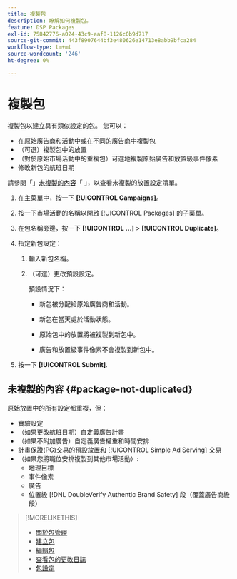 ```yaml
---
title: 複製包
description: 瞭解如何複製包。
feature: DSP Packages
exl-id: 75842776-a024-43c9-aaf8-1126c0b9d717
source-git-commit: 443f8907644bf3e480626e14713e8abb9bfca284
workflow-type: tm+mt
source-wordcount: '246'
ht-degree: 0%

---
```


# 複製包

複製包以建立具有類似設定的包。 您可以：

* 在原始廣告商和活動中或在不同的廣告商中複製包
* （可選）複製包中的放置
* （對於原始市場活動中的重複包）可選地複製原始廣告和放置級事件像素
* 修改新包的航班日期

請參閱「」[未複製的內容](#package-not-duplicated)「 」，以查看未複製的放置設定清單。

1. 在主菜單中，按一下 **[!UICONTROL Campaigns]**。

1. 按一下市場活動的名稱以開啟 [!UICONTROL Packages] 的子菜單。

1. 在包名稱旁邊，按一下  **[!UICONTROL ...]** > **[!UICONTROL Duplicate]**。

1. 指定新包設定：

   1. 輸入新包名稱。

   1. （可選）更改預設設定。

      預設情況下：

      * 新包被分配給原始廣告商和活動。

      * 新包在當天處於活動狀態。<!-- and the flight continues for NN  days. -->

      * 原始包中的放置將被複製到新包中。

      * 廣告和放置級事件像素不會複製到新包中。

1. 按一下 **[!UICONTROL Submit]**.

## 未複製的內容 {#package-not-duplicated}

原始放置中的所有設定都重複，但：

* 實驗設定
* （如果更改航班日期）自定義廣告計畫
* （如果不附加廣告）自定義廣告權重和時間安排
* 計畫保證(PG)交易的預設放置和 [!UICONTROL Simple Ad Serving] 交易
* （如果您將職位安排複製到其他市場活動）:
   * 地理目標
   * 事件像素
   * 廣告
   * 位置級 [!DNL DoubleVerify Authentic Brand Safety] 段（覆蓋廣告商級段）

>[!MORELIKETHIS]
>
>* [關於包管理](package-about.md)
>* [建立包](package-create.md)
>* [編輯包](package-edit.md)
>* [查看包的更改日誌](package-change-log.md)
>* [包設定](package-settings.md)


